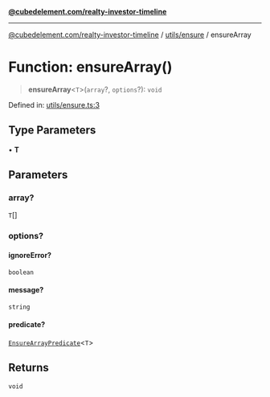 [**@cubedelement.com/realty-investor-timeline**](../../../index.md)

---

[@cubedelement.com/realty-investor-timeline](../../../modules.md) / [utils/ensure](../index.md) / ensureArray

# Function: ensureArray()

> **ensureArray**\<`T`\>(`array`?, `options`?): `void`

Defined in: [utils/ensure.ts:3](https://github.com/kvernon/realty-investor-timeline/blob/cec7f590aef4aded8ee94008f5b37aa0db4daadd/src/utils/ensure.ts#L3)

## Type Parameters

• **T**

## Parameters

### array?

`T`[]

### options?

#### ignoreError?

`boolean`

#### message?

`string`

#### predicate?

[`EnsureArrayPredicate`](../type-aliases/EnsureArrayPredicate.md)\<`T`\>

## Returns

`void`
